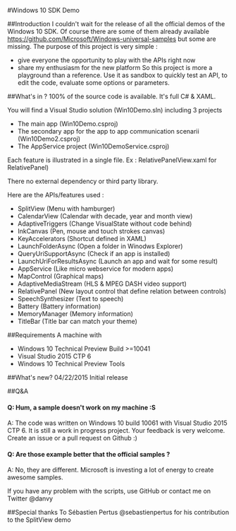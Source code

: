 #Windows 10 SDK Demo

##Introduction
I couldn't wait for the release of all the official demos of the Windows 10 SDK. Of course there are some of them already available https://github.com/Microsoft/Windows-universal-samples but some are missing. The purpose of this project is very simple :
- give everyone the opportunity to play with the APIs right now
- share my enthusiasm for the new platform
So this project is more a playground than a reference. Use it as sandbox to quickly test an API, to edit the code, evaluate some options or parameters.

##What's in ?
100% of the source code is available. It's full C# & XAML.

You will find a Visual Studio solution (Win10Demo.sln) including 3 projects
- The main app (Win10Demo.csproj)
- The secondary app for the app to app communication scenarii (Win10Demo2.csproj)
- The AppService project (Win10DemoService.csproj)

Each feature is illustrated in a single file. Ex : RelativePanelView.xaml for RelativePanel)

There no external dependency or third party library.

Here are the APIs/features used :
- SplitView (Menu with hamburger)
- CalendarView (Calendar with decade, year and month view)
- AdaptiveTriggers (Change VisualState without code behind)
- InkCanvas (Pen, mouse and touch strokes canvas)
- KeyAccelerators (Shortcut defined in XAML)
- LaunchFolderAsync (Open a folder in Winodws Explorer)
- QueryUriSupportAsync (Check if an app is installed)
- LaunchUriForResultsAsync (Launch an app and wait for some result)
- AppService (Like micro webservice for modern apps)
- MapControl (Graphical maps)
- AdaptiveMediaStream (HLS & MPEG DASH video support)
- RelativePanel (New layout control that define relation between controls)
- SpeechSynthesizer (Text to speech)
- Battery (Battery information)
- MemoryManager (Memory information)
- TitleBar (Title bar can match your theme)

##Requirements
A machine with
- Windows 10 Technical Preview Build >=10041
- Visual Studio 2015 CTP 6
- Windows 10 Technical Preview Tools

##What's new?
04/22/2015 Initial release

##Q&A
#### Q: Hum, a sample doesn't work on my machine :S
A: The code was written on Windows 10 build 10061 with Visual Studio 2015 CTP 6. It is still a work in progress project. Your feedback is very welcome. Create an issue or a pull request on Github :)
#### Q: Are those example better that the official samples ?
A: No, they are different. Microsoft is investing a lot of energy to create awesome samples.

If you have any problem with the scripts, use GitHub or contact me on Twitter @danvy

##Special thanks
To Sébastien Pertus @sebastienpertus for his contribution to the SplitView demo
